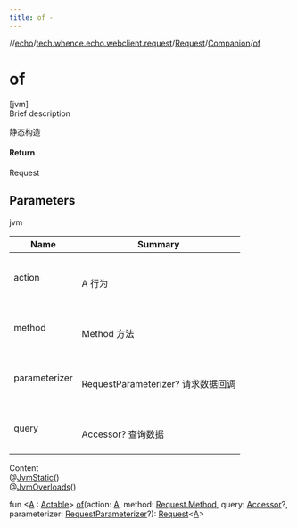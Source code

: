 ```yaml
---
title: of -
---
```

//[echo](../../../index.md)/[tech.whence.echo.webclient.request](../../index.md)/[Request](../index.md)/[Companion](index.md)/[of](of.md)



# of  
[jvm]  
Brief description  


静态构造



#### Return  


Request<A>



## Parameters  
  
jvm  
  
|  Name|  Summary| 
|---|---|
| action| <br><br>A 行为<br><br>
| method| <br><br>Method 方法<br><br>
| parameterizer| <br><br>RequestParameterizer? 请求数据回调<br><br>
| query| <br><br>Accessor? 查询数据<br><br>
  
  
Content  
@[JvmStatic](https://kotlinlang.org/api/latest/jvm/stdlib/kotlin.jvm/-jvm-static/index.html)()  
@[JvmOverloads](https://kotlinlang.org/api/latest/jvm/stdlib/kotlin.jvm/-jvm-overloads/index.html)()  
  
fun <[A](of.md) : [Actable](../../../tech.whence.echo.webclient/-actable/index.md)> [of](of.md)(action: [A](of.md), method: [Request.Method](../-method/index.md), query: [Accessor](../../../tech.whence.echo.container.accessor/-accessor/index.md)?, parameterizer: [RequestParameterizer](../../-request-parameterizer/index.md)?): [Request](../index.md)<[A](of.md)>  



